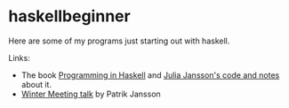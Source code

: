 haskellbeginner
===============

Here are some of my programs just starting out with haskell.

Links:
* The book [Programming in Haskell](https://www.cs.nott.ac.uk/~gmh/book.html) and [Julia Jansson's code and notes](https://github.com/juliajansson/ProgrammingInHaskell) about it.
* [Winter Meeting talk](https://rawgit.com/juliajansson/haskellbeginner/master/WM-talk.html) by Patrik Jansson
